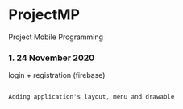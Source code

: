 # ProjectMP
Project Mobile Programming

### 1. 24 November 2020 

login + registration (firebase)
```

Adding application's layout, menu and drawable
```
